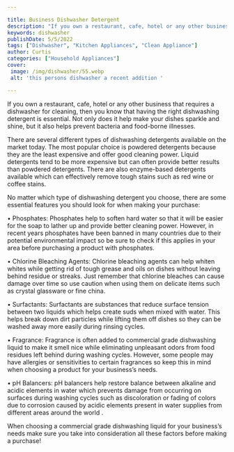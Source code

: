```yaml
---

title: Business Dishwasher Detergent
description: "If you own a restaurant, cafe, hotel or any other business that requires a dishwasher for cleaning, then you know that having the ...scroll on and keep learning"
keywords: dishwasher
publishDate: 5/5/2022
tags: ["Dishwasher", "Kitchen Appliances", "Clean Appliance"]
author: Curtis
categories: ["Household Appliances"]
cover: 
 image: /img/dishwasher/55.webp
 alt: 'this persons dishwasher a recent addition '

---
```


If you own a restaurant, cafe, hotel or any other business that requires a dishwasher for cleaning, then you know that having the right dishwashing detergent is essential. Not only does it help make your dishes sparkle and shine, but it also helps prevent bacteria and food-borne illnesses.

There are several different types of dishwashing detergents available on the market today. The most popular choice is powdered detergents because they are the least expensive and offer good cleaning power. Liquid detergents tend to be more expensive but can often provide better results than powdered detergents. There are also enzyme-based detergents available which can effectively remove tough stains such as red wine or coffee stains.

No matter which type of dishwashing detergent you choose, there are some essential features you should look for when making your purchase: 

• Phosphates: Phosphates help to soften hard water so that it will be easier for the soap to lather up and provide better cleaning power. However, in recent years phosphates have been banned in many countries due to their potential environmental impact so be sure to check if this applies in your area before purchasing a product with phosphates. 

• Chlorine Bleaching Agents: Chlorine bleaching agents can help whiten whites while getting rid of tough grease and oils on dishes without leaving behind residue or streaks. Just remember that chlorine bleaches can cause damage over time so use caution when using them on delicate items such as crystal glassware or fine china. 

• Surfactants: Surfactants are substances that reduce surface tension between two liquids which helps create suds when mixed with water. This helps break down dirt particles while lifting them off dishes so they can be washed away more easily during rinsing cycles. 

 • Fragrance: Fragrance is often added to commercial grade dishwashing liquid to make it smell nice while eliminating unpleasant odors from food residues left behind during washing cycles. However, some people may have allergies or sensitivities to certain fragrances so keep this in mind when choosing a product for your business’s needs. 

 • pH Balancers: pH balancers help restore balance between alkaline and acidic elements in water which prevents damage from occurring on surfaces during washing cycles such as discoloration or fading of colors due to corrosion caused by acidic elements present in water supplies from different areas around the world .

When choosing a commercial grade dishwashing liquid for your business’s needs make sure you take into consideration all these factors before making a purchase!
